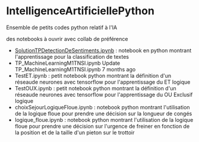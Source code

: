 # IntelligenceArtificiellePython
Ensemble de petits codes python relatif à l'IA

des notebooks à ouvrir avec collab de préférence
- [SolutionTPDetectionDeSentiments.ipynb](https://github.com/EmmanuelADAM/IntelligenceArtificiellePython/blob/master/logique_floue.ipynb)	: notebook en python montrant l'apprentissage pour la classification de textes
-  TP_MachineLearningM1TNSI.ipynb	Update TP_MachineLearningM1TNSI.ipynb	7 months ago
- TestET.ipynb	: petit notebook python montrant la définition d'un réseaude neurones avec tensorflow pour l'apprentissage du ET logique
- TestOUX.ipynb	: petit notebook python montrant la définition d'un réseaude neurones avec tensorflow pour l'apprentissage du OU Exclusif logique
- choixSejourLogiqueFloue.ipynb	: notebook python montrant l'utilisation de la logique floue pour prendre une décision sur la longueur de congés
- logique_floue.ipynb : notebook python montrant l'utilisation de la logique floue pour prendre une décision sur l'urgence de freiner en fonction de la position et de la taille d'un pieton sur le trottoir
